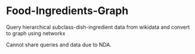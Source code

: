 # Food-Ingredients-Graph
 Query hierarchical subclass-dish-ingredient data from wikidata and convert to graph using networkx

Cannot share queries and data due to NDA.
